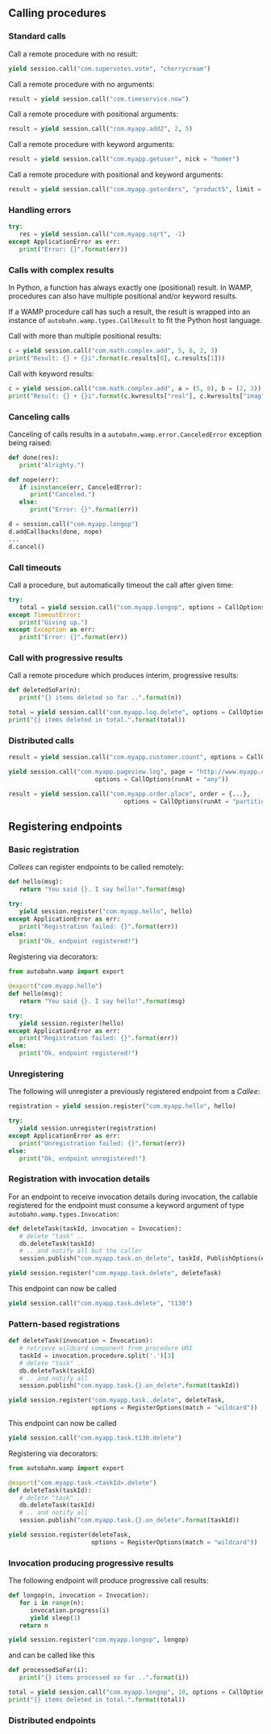 ## Calling procedures

### Standard calls

Call a remote procedure with no result:

```python
yield session.call("com.supervotes.vote", "cherrycream")
```

Call a remote procedure with no arguments:

```python
result = yield session.call("com.timeservice.now")
```

Call a remote procedure with positional arguments:

```python
result = yield session.call("com.myapp.add2", 2, 5)
```

Call a remote procedure with keyword arguments:

```python
result = yield session.call("com.myapp.getuser", nick = "homer")
```

Call a remote procedure with positional and keyword arguments:

```python
result = yield session.call("com.myapp.getorders", "product5", limit = 10)
```

### Handling errors

```python
try:
   res = yield session.call("com.myapp.sqrt", -1)
except ApplicationError as err:
   print("Error: {}".format(err))
```

### Calls with complex results

In Python, a function has always exactly one (positional) result. In WAMP, procedures can also have multiple positional and/or keyword results.

If a WAMP procedure call has such a result, the result is wrapped into an instance of `autobahn.wamp.types.CallResult` to fit the Python host language.

Call with more than multiple positional results:

```python
c = yield session.call("com.math.complex.add", 5, 8, 2, 3)
print("Result: {} + {}i".format(c.results[0], c.results[1]))
```

Call with keyword results:

```python
c = yield session.call("com.math.complex.add", a = (5, 8), b = (2, 3))
print("Result: {} + {}i".format(c.kwresults["real"], c.kwresults["imag"])
```

### Canceling calls

Canceling of calls results in a `autobahn.wamp.error.CanceledError` exception being raised:

```python
def done(res):
   print("Alrighty.")

def nope(err):
   if isinstance(err, CanceledError):
      print("Canceled.")
   else:
      print("Error: {}".format(err))

d = session.call("com.myapp.longop")
d.addCallbacks(done, nope)
...
d.cancel()
```

### Call timeouts

Call a procedure, but automatically timeout the call after given time:

```python
try:
   total = yield session.call("com.myapp.longop", options = CallOptions(timeout = 10))
except TimeoutError:
   print("Giving up.")
except Exception as err:
   print("Error: {}".format(err))
```

### Call with progressive results

Call a remote procedure which produces interim, progressive results:

```python
def deletedSoFar(n):
   print("{} items deleted so far ..".format(n))

total = yield session.call("com.myapp.log.delete", options = CallOptions(onProgress = deletedSoFar))
print("{} items deleted in total.".format(total))
```

### Distributed calls

```python
result = yield session.call("com.myapp.customer.count", options = CallOptions(runAt = "all"))
```

```python
yield session.call("com.myapp.pageview.log", page = "http://www.myapp.com/page1.html",
						options = CallOptions(runAt = "any"))
```

```python
result = yield session.call("com.myapp.order.place", order = {...},
								options = CallOptions(runAt = "partition", pkey = 2391))
```


## Registering endpoints

### Basic registration

*Callees* can register endpoints to be called remotely:

```python
def hello(msg):
   return "You said {}. I say hello!".format(msg)

try:
   yield session.register("com.myapp.hello", hello)
except ApplicationError as err:
   print("Registration failed: {}".format(err))
else:
   print("Ok, endpoint registered!")
```

Registering via decorators:

```python
from autobahn.wamp import export

@export("com.myapp.hello")
def hello(msg):
   return "You said {}. I say hello!".format(msg)

try:
   yield session.register(hello)
except ApplicationError as err:
   print("Registration failed: {}".format(err))
else:
   print("Ok, endpoint registered!")
```


### Unregistering

The following will unregister a previously registered endpoint from a *Callee*:

```python
registration = yield session.register("com.myapp.hello", hello)

try:
   yield session.unregister(registration)
except ApplicationError as err:
   print("Unregistration failed: {}".format(err))
else:
   print("Ok, endpoint unregistered!")
```

### Registration with invocation details

For an endpoint to receive invocation details during invocation, the callable registered for the endpoint must consume a keyword argument of type `autobahn.wamp.types.Invocation`:

```python
def deleteTask(taskId, invocation = Invocation):
   # delete "task" ..
   db.deleteTask(taskId)
   # .. and notify all but the caller
   session.publish("com.myapp.task.on_delete", taskId, PublishOptions(exclude = [invocation.caller])

yield session.register("com.myapp.task.delete", deleteTask)
```

This endpoint can now be called

```python
yield session.call("com.myapp.task.delete", "t130")
```

### Pattern-based registrations

```python
def deleteTask(invocation = Invocation):
   # retrieve wildcard component from procedure URI
   taskId = invocation.procedure.split('.')[3]
   # delete "task" ..
   db.deleteTask(taskId)
   # .. and notify all
   session.publish("com.myapp.task.{}.on_delete".format(taskId))

yield session.register("com.myapp.task..delete", deleteTask,
					   options = RegisterOptions(match = "wildcard"))
```

This endpoint can now be called

```python
yield session.call("com.myapp.task.t130.delete")
```

Registering via decorators:

```python
from autobahn.wamp import export

@export("com.myapp.task.<taskId>.delete")
def deleteTask(taskId):
   # delete "task" ..
   db.deleteTask(taskId)
   # .. and notify all
   session.publish("com.myapp.task.{}.on_delete".format(taskId))

yield session.register(deleteTask,
					   options = RegisterOptions(match = "wildcard"))
```


### Invocation producing progressive results

The following endpoint will produce progressive call results:

```python
def longop(n, invocation = Invocation):
   for i in range(n):
      invocation.progress(i)
      yield sleep(1)
   return n

yield session.register("com.myapp.longop", longop)
```

and can be called like this

```python
def processedSoFar(i):
   print("{} items processed so far ..".format(i))

total = yield session.call("com.myapp.longop", 10, options = CallOptions(onProgress = processedSoFar))
print("{} items deleted in total.".format(total))
```


### Distributed endpoints
